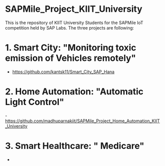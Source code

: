# SAPMile_Project_KIIT_University

This is the repository of KIIT University Students for the SAPMile IoT competition held by SAP Labs. The three projects are following:

# 1. Smart City: "Monitoring toxic emission of Vehicles remotely" 
- https://github.com/kantsk11/Smart_City_SAP_Hana


# 2. Home Automation: "Automatic Light Control" 
-https://github.com/madhuparnakiit/SAPMile_Project_Home_Automation_KIIT_University


# 3. Smart Healthcare: " Medicare" 
-

